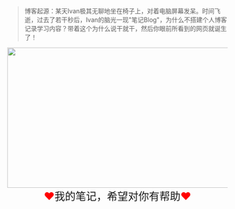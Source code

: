 
> 博客起源：某天Ivan极其无聊地坐在椅子上，对着电脑屏幕发呆。时间飞逝，过去了若干秒后，Ivan的脑光一现"笔记Blog"，为什么不搭建个人博客记录学习内容？带着这个为什么说干就干，然后你眼前所看到的网页就诞生了！

<!-- ![](infinity-7386538.jpg) -->
<div align=center>
<img src="infinity-7386538.jpg" width="600" height="320" />
</div>


<center><font color=red size=5>♥</font><font size=5>我的笔记，希望对你有帮助</font><font color=red size=5>♥</font></font></center>